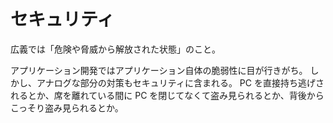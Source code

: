 # セキュリティ

広義では「危険や脅威から解放された状態」のこと。

アプリケーション開発ではアプリケーション自体の脆弱性に目が行きがち。
しかし、アナログな部分の対策もセキュリティに含まれる。
PC を直接持ち逃げされるとか、席を離れている間に PC を閉じてなくて盗み見られるとか、背後からこっそり盗み見られるとか。
